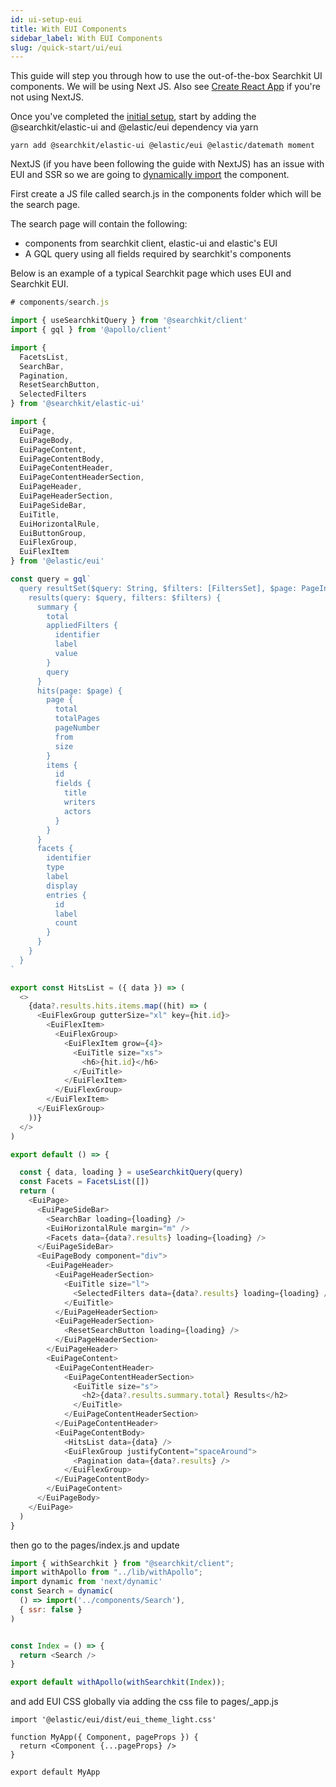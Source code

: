 ```yaml
---
id: ui-setup-eui
title: With EUI Components
sidebar_label: With EUI Components
slug: /quick-start/ui/eui
---
```


This guide will step you through how to use the out-of-the-box Searchkit UI components. We will be using Next JS. Also see [Create React App](https://searchkit.co/docs/examples/create-react-app) if you're not using NextJS.

Once you've completed the [initial setup](../initial-setup), start by adding the @searchkit/elastic-ui and @elastic/eui dependency via yarn

```yarn add @searchkit/elastic-ui @elastic/eui @elastic/datemath moment```

NextJS (if you have been following the guide with NextJS) has an issue with EUI and SSR so we are going to [dynamically import](https://nextjs.org/docs/advanced-features/dynamic-import) the component.

First create a JS file called search.js in the components folder which will be the search page.

The search page will contain the following:
- components from searchkit client, elastic-ui and elastic's EUI
- A GQL query using all fields required by searchkit's components

Below is an example of a typical Searchkit page which uses EUI and Searchkit EUI. 

```javascript
# components/search.js

import { useSearchkitQuery } from '@searchkit/client'
import { gql } from '@apollo/client'

import {
  FacetsList,
  SearchBar,
  Pagination,
  ResetSearchButton,
  SelectedFilters
} from '@searchkit/elastic-ui'

import {
  EuiPage,
  EuiPageBody,
  EuiPageContent,
  EuiPageContentBody,
  EuiPageContentHeader,
  EuiPageContentHeaderSection,
  EuiPageHeader,
  EuiPageHeaderSection,
  EuiPageSideBar,
  EuiTitle,
  EuiHorizontalRule,
  EuiButtonGroup,
  EuiFlexGroup,
  EuiFlexItem
} from '@elastic/eui'

const query = gql`
  query resultSet($query: String, $filters: [FiltersSet], $page: PageInput) {
    results(query: $query, filters: $filters) {
      summary {
        total
        appliedFilters {
          identifier
          label
          value
        }
        query
      }
      hits(page: $page) {
        page {
          total
          totalPages
          pageNumber
          from
          size
        }
        items {
          id
          fields {
            title
            writers
            actors
          }
        }
      }
      facets {
        identifier
        type
        label
        display
        entries {
          id
          label
          count
        }
      }
    }
  }
`

export const HitsList = ({ data }) => (
  <>
    {data?.results.hits.items.map((hit) => (
      <EuiFlexGroup gutterSize="xl" key={hit.id}>
        <EuiFlexItem>
          <EuiFlexGroup>
            <EuiFlexItem grow={4}>
              <EuiTitle size="xs">
                <h6>{hit.id}</h6>
              </EuiTitle>
            </EuiFlexItem>
          </EuiFlexGroup>
        </EuiFlexItem>
      </EuiFlexGroup>
    ))}
  </>
)

export default () => {

  const { data, loading } = useSearchkitQuery(query)
  const Facets = FacetsList([])
  return (
    <EuiPage>
      <EuiPageSideBar>
        <SearchBar loading={loading} />
        <EuiHorizontalRule margin="m" />
        <Facets data={data?.results} loading={loading} />
      </EuiPageSideBar>
      <EuiPageBody component="div">
        <EuiPageHeader>
          <EuiPageHeaderSection>
            <EuiTitle size="l">
              <SelectedFilters data={data?.results} loading={loading} />
            </EuiTitle>
          </EuiPageHeaderSection>
          <EuiPageHeaderSection>
            <ResetSearchButton loading={loading} />
          </EuiPageHeaderSection>
        </EuiPageHeader>
        <EuiPageContent>
          <EuiPageContentHeader>
            <EuiPageContentHeaderSection>
              <EuiTitle size="s">
                <h2>{data?.results.summary.total} Results</h2>
              </EuiTitle>
            </EuiPageContentHeaderSection>
          </EuiPageContentHeader>
          <EuiPageContentBody>
            <HitsList data={data} />
            <EuiFlexGroup justifyContent="spaceAround">
              <Pagination data={data?.results} />
            </EuiFlexGroup>
          </EuiPageContentBody>
        </EuiPageContent>
      </EuiPageBody>
    </EuiPage>
  )
}

```

then go to the pages/index.js and update

```javascript
import { withSearchkit } from "@searchkit/client";
import withApollo from "../lib/withApollo";
import dynamic from 'next/dynamic'
const Search = dynamic(
  () => import('../components/Search'),
  { ssr: false }
)


const Index = () => {
  return <Search />
}

export default withApollo(withSearchkit(Index));
```
and add EUI CSS globally via adding the css file to pages/_app.js

```
import '@elastic/eui/dist/eui_theme_light.css'

function MyApp({ Component, pageProps }) {
  return <Component {...pageProps} />
}

export default MyApp
```

